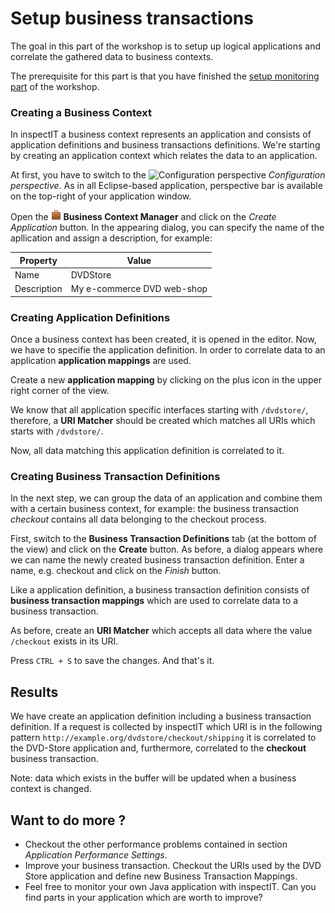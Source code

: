 # Setup business transactions
The goal in this part of the workshop is to setup up logical applications and correlate the gathered data to business contexts.

The prerequisite for this part is that you have finished the [setup monitoring part](DVD_SETUP_MONITORING.md) of the workshop.

### Creating a Business Context

In inspectIT a business context represents an application and consists of application definitions and business transactions definitions. We're starting by creating an application context which relates the data to an application.

At first, you have to switch to the ![Configuration perspective](../images/compass.png?raw=true) *Configuration perspective*. As in all Eclipse-based application, perspective bar is available on the top-right of your application window.

Open the ![Business Context Manager](../images/briefcase.png?raw=true) **Business Context Manager** and click on the *Create Application* button. In the appearing dialog, you can specify the name of the apllication and assign a description, for example:

Property | Value
--- | ---
Name | DVDStore
Description | My e-commerce DVD web-shop

### Creating Application Definitions

Once a business context has been created, it is opened in the editor. Now, we have to specifie the application definition. In order to correlate data to an application **application mappings** are used.

Create a new **application mapping** by clicking on the plus icon in the upper right corner of the view.

We know that all application specific interfaces starting with ```/dvdstore/```, therefore, a **URI Matcher** should be created which matches all URIs which starts with ```/dvdstore/```.

Now, all data matching this application definition is correlated to it.

### Creating Business Transaction Definitions

In the next step, we can group the data of an application and combine them with a certain business context, for example: the business transaction *checkout* contains all data belonging to the checkout process.

First, switch to the **Business Transaction Definitions** tab (at the bottom of the view) and click on the **Create** button. As before, a dialog appears where we can name the newly created business transaction definition. Enter a name, e.g. checkout and click on the *Finish* button.

Like a application definition, a business transaction definition consists of **business transaction mappings** which are used to correlate data to a business transaction.

As before, create an **URI Matcher** which accepts all data where the value ```/checkout``` exists in its URI.

Press ```CTRL + S``` to save the changes. And that's it.

## Results

We have create an application definition including a business transaction definition. If a request is collected by inspectIT which URI is in the following pattern ```http://example.org/dvdstore/checkout/shipping``` it is correlated to the DVD-Store application and, furthermore, correlated to the **checkout** business transaction.

Note: data which exists in the buffer will be updated when a business context is changed.

## Want to do more ?

* Checkout the other performance problems contained in section *Application Performance Settings*.
* Improve your business transaction. Checkout the URIs used by the DVD Store application and define new Business Transaction Mappings.
* Feel free to monitor your own Java application with inspectIT. Can you find parts in your application which are worth to improve?
